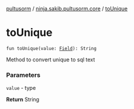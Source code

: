 [pultusorm](../index.md) / [ninja.sakib.pultusorm.core](index.md) / [toUnique](.)

# toUnique

`fun toUnique(value: `[`Field`](http://docs.oracle.com/javase/6/docs/api/java/lang/reflect/Field.html)`): String`

Method to convert unique to sql text

### Parameters

`value` - type

**Return**
String

